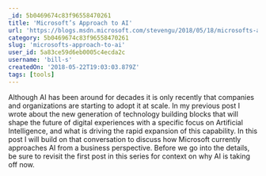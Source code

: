 ```yaml
---
_id: 5b0469674c83f96558470261
title: 'Microsoft’s Approach to AI'
url: 'https://blogs.msdn.microsoft.com/stevengu/2018/05/18/microsofts-approach-to-ai/'
category: 5b0469674c83f96558470261
slug: 'microsofts-approach-to-ai'
user_id: 5a83ce59d6eb0005c4ecda2c
username: 'bill-s'
createdOn: '2018-05-22T19:03:03.879Z'
tags: [tools]
---
```


Although AI has been around for decades it is only recently that companies and organizations are starting to adopt it at scale.  In my previous post I wrote about the new generation of technology building blocks that will shape the future of digital experiences with a specific focus on Artificial Intelligence, and what is driving the rapid expansion of this capability. In this post I will build on that conversation to discuss how Microsoft currently approaches AI from a business perspective.  Before we go into the details, be sure to revisit the first post in this series for context on why AI is taking off now.
